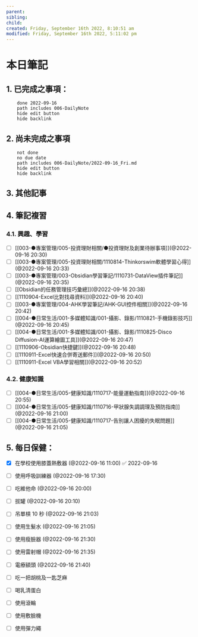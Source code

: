 ```yaml
---
parent: 
sibling: 
child: 
created: Friday, September 16th 2022, 8:10:51 am
modified: Friday, September 16th 2022, 5:11:02 pm
---
```


# 本日筆記


## 1. 已完成之事項：
```tasks
	done 2022-09-16
	path includes 006-DailyNote
	hide edit button 
	hide backlink
```

## 2. 尚未完成之事項
```tasks
	not done
	no due date
	path includes 006-DailyNote/2022-09-16_Fri.md
	hide edit button 
	hide backlink
```

## 3. 其他記事

## 4. 筆記複習
### 4.1. 興趣、學習
- [ ] [[003-●專案管理/005-投資理財相關/●投資理財及創業待辦事項]](@2022-09-16 20:30)
- [ ] [[003-●專案管理/005-投資理財相關/1110814-Thinkorswim軟體學習心得]](@2022-09-16 20:33)
- [ ] [[003-●專案管理/003-Obsidian學習筆記/1110731-DataView插件筆記]](@2022-09-16 20:35)
- [ ] [[Obsidian的任務管理技巧彙總]](@2022-09-16 20:38)
- [ ] [[1110904-Excel比對找尋資料]](@2022-09-16 20:40)
- [ ] [[003-●專案管理/004-AHK學習筆記/AHK-GUI控件相關]](@2022-09-16 20:42)
- [ ] [[004-●日常生活/001-多媒體知識/001-攝影、錄影/1110821-手機錄影技巧]](@2022-09-16 20:45)
- [ ] [[004-●日常生活/001-多媒體知識/001-攝影、錄影/1110825-Disco Diffusion-AI運算繪圖工具]](@2022-09-16 20:47)
- [ ] [[1110906-Obsidian快捷鍵]](@2022-09-16 20:48)
- [ ] [[1110911-Excel快速合併寄送郵件]](@2022-09-16 20:50)
- [ ] [[1110911-Excel VBA學習相關]](@2022-09-16 20:52)

### 4.2. 健康知識
- [ ] [[004-●日常生活/005-健康知識/1110717-能量運動指南]](@2022-09-16 20:55)
- [ ] [[004-●日常生活/005-健康知識/1110716-甲狀腺失調調理及預防指南]](@2022-09-16 21:00)
- [ ] [[004-●日常生活/005-健康知識/1110717-告別讓人困擾的失眠問題]](@2022-09-16 21:05)

## 5. 每日保健：
- [x] 在學校使用膝蓋熱敷器 (@2022-09-16 11:00) ✅ 2022-09-16
- [ ] 使用呼吸訓練器 (@2022-09-16 17:30)
- [ ] 吃維他命 (@2022-09-16 20:00)
- [ ] 拔罐 (@2022-09-16 20:10)
- [ ] 吊單槓 10 秒 (@2022-09-16 21:03)
- [ ] 使用生髮水 (@2022-09-16 21:05)
- [ ] 使用瘦臉器 (@2022-09-16 21:30)
- [ ] 使用雷射帽 (@2022-09-16 21:35)
- [ ] 電療額頭 (@2022-09-16 21:40)
- [ ] 吃一把胡桃及一匙芝麻
- [ ] 喝乳清蛋白
- [ ] 使用滾輪
- [ ] 使用敷臉機
- [ ] 使用彈力繩


